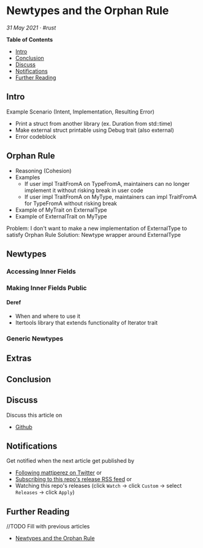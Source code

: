 # Newtypes and the Orphan Rule

_31 May 2021 · #rust_

**Table of Contents**
- [Intro](#intro)
- [Conclusion](#conclusion)
- [Discuss](#discuss)
- [Notifications](#notifications)
- [Further Reading](#further-reading)



## Intro

Example Scenario (Intent, Implementation, Resulting Error)
- Print a struct from another library (ex. Duration from std::time)
- Make external struct printable using Debug trait (also external)
- Error codeblock

## Orphan Rule
-  Reasoning (Cohesion)
- Examples
    - If user impl TraitFromA on TypeFromA, maintainers can no longer implement it without risking break in user code
    - If user impl TraitFromA on MyType<TypeFromA>, maintainers can impl TraitFromA for TypeFromA without risking break
- Example of MyTrait on ExternalType
- Example of ExternalTrait on MyType 

Problem: I don't want to make a new implementation of ExternalType to satisfy Orphan Rule
Solution: Newtype wrapper around ExternalType

## Newtypes

### Accessing Inner Fields

### Making Inner Fields Public

#### Deref
- When and where to use it
- Itertools library that extends functionality of Iterator trait

### Generic Newtypes

## Extras

## Conclusion

## Discuss

Discuss this article on
- [Github](https://github.com/mattjperez/blog/discussions)

## Notifications

Get notified when the next article get published by
- [Following mattjperez on Twitter](https://twitter.com/mattjperez) or
- [Subscribing to this repo's release RSS feed](https://github.com/mattjperez/blog/releases.atom) or
- Watching this repo's releases (click `Watch` -> click `Custom` -> select `Releases` -> click `Apply`)


## Further Reading
//TODO Fill with previous articles

- [Newtypes and the Orphan Rule](./newtypes-and-the-orphan-rule.md)



